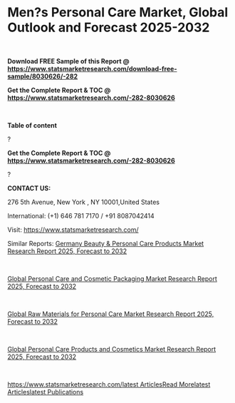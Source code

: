 <h1>Men?s Personal Care Market, Global Outlook and Forecast 2025-2032</h1><br/><p><strong>Download FREE Sample of this Report @ <a href="https://www.statsmarketresearch.com/download-free-sample/8030626/-282">https://www.statsmarketresearch.com/download-free-sample/8030626/-282</a></strong></p>
 
 
 
 <div><b>Get the Complete Report & TOC @ <a href="https://www.statsmarketresearch.com/-282-8030626">https://www.statsmarketresearch.com/-282-8030626</a></b></div>
 
 
 
 <p><br />
 
 <b>Table of content</b></p>
 
 
 
 <p>? </p>
 
 
 
 <div><b>Get the Complete Report & TOC @ <a href="https://www.statsmarketresearch.com/-282-8030626">https://www.statsmarketresearch.com/-282-8030626</a></b></div>
 
 
 
 <p>? </p>
 
 
 
 <p><b>CONTACT US:</b><br />
 
 276 5th Avenue, New York , NY 10001,United States<br />
 
 International: (+1) 646 781 7170 / +91 8087042414<br />
 
 Visit: <a href="https://www.statsmarketresearch.com/">https://www.statsmarketresearch.com/</a><br />
 
 Similar Reports: <a href="https://www.statsmarketresearch.com/-282-8030626">Germany Beauty & Personal Care Products Market Research Report 2025, Forecast to 2032</a><br />
 
 <br />
 
 <a href="https://www.statsmarketresearch.com/-282-8030626">Global Personal Care and Cosmetic Packaging Market Research Report 2025, Forecast to 2032</a><br />
 
 <br />
 
 <a href="https://www.statsmarketresearch.com/-282-8030626">Global Raw Materials for Personal Care Market Research Report 2025, Forecast to 2032</a><br />
 
 <br />
 
 <a href="https://www.statsmarketresearch.com/-282-8030626">Global Personal Care Products and Cosmetics Market Research Report 2025, Forecast to 2032</a><br />
 
 <br />
 
 <a href="https://gyeongbokgung.com">https://www.statsmarketresearch.com/</a><a href="https://hallyeomaritime.com">latest Articles</a><a href="https://jingwansa.com">Read More</a><a href="https://nguoiviet.jp/">latest Articles</a><a href="https://www.intelmarketresearch.com/">latest Publications</a></p>